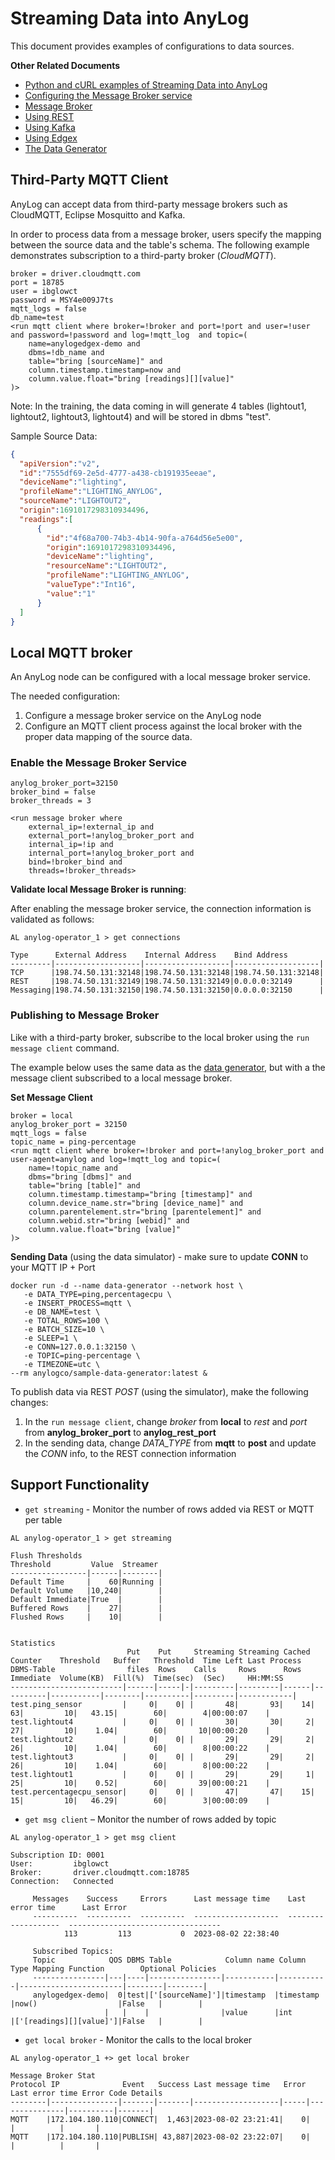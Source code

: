 # Streaming Data into AnyLog 

This document provides examples of configurations to data sources. 

**Other Related Documents**
* [Python and cURL examples of Streaming Data into AnyLog](../examples/Streaming%20Data%20into%20AnyLog.md) 
* [Configuring the Message Broker service](../background%20processes.md#message-broker)
* [Message Broker](../message%20broker.md)
* [Using REST](../using%20rest.md)
* [Using Kafka](../using%20kafka.md)
* [Using Edgex](../using%20edgex.md)
* [The Data Generator](Data%20Generator.md)

## Third-Party MQTT Client 
AnyLog can accept data from third-party message brokers such as CloudMQTT, Eclipse Mosquitto and Kafka. 

In order to process data from a message broker, users specify the mapping between the source data and the table's 
schema. The following example demonstrates subscription to a third-party broker (_CloudMQTT_). 
 
```anylog
broker = driver.cloudmqtt.com
port = 18785
user = ibglowct
password = MSY4e009J7ts
mqtt_logs = false 
db_name=test 
<run mqtt client where broker=!broker and port=!port and user=!user and password=!password and log=!mqtt_log  and topic=(
    name=anylogedgex-demo and 
    dbms=!db_name and 
    table="bring [sourceName]" and 
    column.timestamp.timestamp=now and 
    column.value.float="bring [readings][][value]"
)>	
```
Note: In the training, the data coming in will generate 4 tables (lightout1, lightout2, lightout3, lightout4) and will be stored in dbms "test".  

Sample Source Data: 
```json
{
  "apiVersion":"v2",
  "id":"7555df69-2e5d-4777-a438-cb191935eeae",
  "deviceName":"lighting",
  "profileName":"LIGHTING_ANYLOG",
  "sourceName":"LIGHTOUT2",
  "origin":1691017298310934496,
  "readings":[
      {
        "id":"4f68a700-74b3-4b14-90fa-a764d56e5e00",
        "origin":1691017298310934496,
        "deviceName":"lighting",
        "resourceName":"LIGHTOUT2",
        "profileName":"LIGHTING_ANYLOG",
        "valueType":"Int16",
        "value":"1"
      }
  ]
}	
```

## Local MQTT broker 
An AnyLog node can be configured with a local message broker service.
   
The needed configuration:  
1. Configure a message broker service on the AnyLog node 
2. Configure an MQTT client process against the local broker with the proper data mapping of the source data.

### Enable the Message Broker Service
```anylog
anylog_broker_port=32150 
broker_bind = false 
broker_threads = 3

<run message broker where
    external_ip=!external_ip and 
    external_port=!anylog_broker_port and
    internal_ip=!ip and 
    internal_port=!anylog_broker_port and
    bind=!broker_bind and 
    threads=!broker_threads>
```

**Validate local Message Broker is running**: 

After enabling the message broker service, the connection information is validated as follows:  
```anylog
AL anylog-operator_1 > get connections

Type      External Address    Internal Address    Bind Address        
---------|-------------------|-------------------|-------------------|
TCP      |198.74.50.131:32148|198.74.50.131:32148|198.74.50.131:32148|
REST     |198.74.50.131:32149|198.74.50.131:32149|0.0.0.0:32149      |
Messaging|198.74.50.131:32150|198.74.50.131:32150|0.0.0.0:32150      |
```

### Publishing to Message Broker 
Like with a third-party broker, subscribe to the local broker using the `run message client` command.
 
The example below uses the same data as the [data generator](Data%20Generator.md), but with a the message client subscribed to
a local message broker. 
 
**Set Message Client**
```anylog
broker = local
anylog_broker_port = 32150 
mqtt_logs = false 
topic_name = ping-percentage
<run mqtt client where broker=!broker and port=!anylog_broker_port and user-agent=anylog and log=!mqtt_log and topic=(
    name=!topic_name and
    dbms="bring [dbms]" and
    table="bring [table]" and
    column.timestamp.timestamp="bring [timestamp]" and
    column.device_name.str="bring [device_name]" and
    column.parentelement.str="bring [parentelement]" and
    column.webid.str="bring [webid]" and
    column.value.float="bring [value]"
)> 
```

**Sending Data** (using the data simulator) - make sure to update **CONN** to your MQTT IP + Port 
 
```shell
docker run -d --name data-generator --network host \
   -e DATA_TYPE=ping,percentagecpu \
   -e INSERT_PROCESS=mqtt \
   -e DB_NAME=test \
   -e TOTAL_ROWS=100 \
   -e BATCH_SIZE=10 \
   -e SLEEP=1 \
   -e CONN=127.0.0.1:32150 \
   -e TOPIC=ping-percentage \
   -e TIMEZONE=utc \
--rm anylogco/sample-data-generator:latest &
```

To publish data via REST _POST_ (using the simulator), make the following changes: 
1. In the `run message client`, change _broker_ from **local** to _rest_ and _port_ from **anylog_broker_port** to **anylog_rest_port**
2. In the sending data, change _DATA_TYPE_ from **mqtt** to **post** and update the _CONN_ info, to the REST connection information

## Support Functionality  
* `get streaming` - Monitor the number of rows added via REST or MQTT per table
```anylog
AL anylog-operator_1 > get streaming 

Flush Thresholds
Threshold         Value  Streamer 
-----------------|------|--------|
Default Time     |    60|Running |
Default Volume   |10,240|        |
Default Immediate|True  |        |
Buffered Rows    |    27|        |
Flushed Rows     |    10|        |


Statistics
                          Put    Put     Streaming Streaming Cached Counter    Threshold   Buffer   Threshold  Time Left Last Process 
DBMS-Table                files  Rows    Calls     Rows      Rows   Immediate  Volume(KB)  Fill(%)  Time(sec)  (Sec)     HH:MM:SS     
-------------------------|------|-----|-|---------|---------|------|----------|-----------|--------|----------|---------|------------|
test.ping_sensor         |     0|    0| |       48|       93|    14|        63|         10|   43.15|        60|        4|00:00:07    |
test.lightout4           |     0|    0| |       30|       30|     2|        27|         10|    1.04|        60|       10|00:00:20    |
test.lightout2           |     0|    0| |       29|       29|     2|        26|         10|    1.04|        60|        8|00:00:22    |
test.lightout3           |     0|    0| |       29|       29|     2|        26|         10|    1.04|        60|        8|00:00:22    |
test.lightout1           |     0|    0| |       29|       29|     1|        25|         10|    0.52|        60|       39|00:00:21    |
test.percentagecpu_sensor|     0|    0| |       47|       47|    15|        15|         10|   46.29|        60|        3|00:00:09    |
```

* `get msg client` – Monitor the number of rows added by topic 
```anylog
AL anylog-operator_1 > get msg client 

Subscription ID: 0001
User:         ibglowct
Broker:       driver.cloudmqtt.com:18785
Connection:   Connected

     Messages    Success     Errors      Last message time    Last error time      Last Error
     ----------  ----------  ----------  -------------------  -------------------  ----------------------------------
            113         113           0  2023-08-02 22:38:40
     
     Subscribed Topics:
     Topic            QOS DBMS Table            Column name Column Type Mapping Function        Optional Policies 
     ----------------|---|----|----------------|-----------|-----------|-----------------------|--------|--------|
     anylogedgex-demo|  0|test|['[sourceName]']|timestamp  |timestamp  |now()                  |False   |        |
                     |   |    |                |value      |int        |['[readings][][value]']|False   |        |
```

* `get local broker` - Monitor the calls to the local broker
```anylog
AL anylog-operator_1 +> get local broker

Message Broker Stat
Protocol IP              Event   Success Last message time   Error Last error time Error Code Details 
--------|---------------|-------|-------|-------------------|-----|---------------|----------|-------|
MQTT    |172.104.180.110|CONNECT|  1,463|2023-08-02 23:21:41|    0|               |          |       |
MQTT    |172.104.180.110|PUBLISH| 43,887|2023-08-02 23:22:07|    0|               |          |       |
```